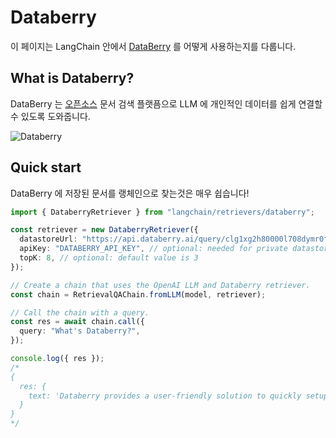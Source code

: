 # Databerry

이 페이지는 LangChain 안에서 [DataBerry](https://databerry.ai) 를 어떻게 사용하는지를 다룹니다.

## What is Databerry?

DataBerry 는 [오픈소스](https://github.com/gmpetrov/databerry) 문서 검색 플랫픔으로 LLM 에 개인적인 데이터를 쉽게 연결할 수 있도록 도와줍니다.

![Databerry](/img/DataberryDashboard.png)

## Quick start

DataBerry 에 저장된 문서를 랭체인으로 찾는것은 매우 쉽습니다!

```typescript
import { DataberryRetriever } from "langchain/retrievers/databerry";

const retriever = new DataberryRetriever({
  datastoreUrl: "https://api.databerry.ai/query/clg1xg2h80000l708dymr0fxc",
  apiKey: "DATABERRY_API_KEY", // optional: needed for private datastores
  topK: 8, // optional: default value is 3
});

// Create a chain that uses the OpenAI LLM and Databerry retriever.
const chain = RetrievalQAChain.fromLLM(model, retriever);

// Call the chain with a query.
const res = await chain.call({
  query: "What's Databerry?",
});

console.log({ res });
/*
{
  res: {
    text: 'Databerry provides a user-friendly solution to quickly setup a semantic search system over your personal data without any technical knowledge.'
  }
}
*/
```
